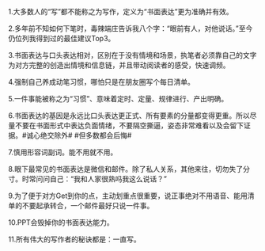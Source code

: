 1.大多数人的“写”都不能称之为写作，定义为“书面表达”更为准确并有效。

2.多年前不知如何下笔时，毒辣端庄告诉我八个字：“眼前有人，对他说话。”至今仍位列我得到过的最佳建议Top3。

3.书面表达与口头表达相对，区别在于没有情境和场景，执笔者必须靠自己的文字为对方完整的创造出情境和信息链，并且带动阅读者的感受，快速调频。

4.强制自己养成动笔习惯，哪怕只是在朋友圈写个每日清单。

5.一件事能被称之为“习惯”、意味着定时、定量、规律进行、产出明确。

6.书面表达的基因是永远比口头表达更正式、所有要素的分量都变得更重。所以尽量不要在书面形式中表达负面情绪，不要隔空撕逼，姿态非常难看以及会留下证据。#诚心绝交除外# #但多数都会后悔#

7.慎用形容词副词。能不用就不用。

8.眼下最常见的书面表达是微信和邮件。除了私人关系，其他来往，切勿失了分寸。时常问问自己：“我和人家很熟吗我这么说话？”

9.为了便于对方Get到你的点，主动划重点很重要，说正事绝对不用语音、能用清单的不要起承转合，一个邮件最好只说一件事。

10.PPT会毁掉你的书面表达能力。

11.所有伟大的写作者的秘诀都是：一直写。